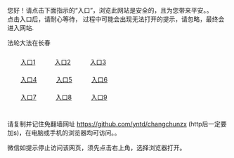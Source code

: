 您好！请点击下面指示的“入口”，浏览此网站是安全的，且为您带来平安。。 <br/>
点击入口后，请耐心等待， 过程中可能会出现无法打开的提示，请忽略，最终会进入网站. </br>

法轮大法在长春<br/>
<div style="padding:10px"><a style="margin:20px" target="_blank" href="https://d321iifdi1bmcd.cloudfront.net/2Qpsp?giycxukm" id="ccLink1" rel="nofollow">入口1</a> <a target="_blank" style="margin:20px" href="https://d3nwucp3w9gnlx.cloudfront.net/2Qpsp?ifqvkct" id="ccLink2" rel="nofollow">入口2</a> <a style="margin:20px" target="_blank" href="https://d2w0bzaefnobii.cloudfront.net/2Qpsp?humle" id="ccLink3" rel="nofollow">入口3</a></div>

<div style="padding:10px" ><a style="margin:20px" target="_blank" href="https://d321iifdi1bmcd.cloudfront.net/2Qpsp?giycxukm" id="ccLink4" rel="nofollow">入口4</a> <a style="margin:20px" href="https://d3nwucp3w9gnlx.cloudfront.net/2Qpsp?ifqvkct" target="_blank" id="ccLink5" rel="nofollow">入口5</a> <a style="margin:20px" href="https://d2w0bzaefnobii.cloudfront.net/2Qpsp?humle" target="_blank" id="ccLink6" rel="nofollow">入口6</a></div>

<div style="padding:10px"><a style="margin:20px" target="_blank" href="https://d321iifdi1bmcd.cloudfront.net/2Qpsp?giycxukm" id="ccLink7" rel="nofollow">入口7</a> <a style="margin:20px" href="https://d3nwucp3w9gnlx.cloudfront.net/2Qpsp?ifqvkct" target="_blank" id="ccLink8" rel="nofollow">入口8</a> <a style="margin:20px" target="_blank" href="https://d2w0bzaefnobii.cloudfront.net/2Qpsp?humle" id="ccLink9" rel="nofollow">入口9</a></div>

<br/>



请复制并记住免翻墙网址 https://github.com/yntd/changchunzx (http后一定要加s)，在电脑或手机的浏览器均可访问。。<br/>

微信如提示停止访问该网页，须先点击右上角，选择浏览器打开。
